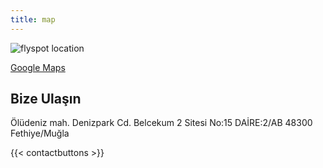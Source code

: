 ```yaml
---
title: map
---
```


![flyspot location](/uploads/map1234.png)

[Google Maps](https://www.google.com/maps/place/Flyspot+Paragliding/@36.5444417,29.123117,17z/data=!3m1!4b1!4m6!3m5!1s0x14c041b08115ecdd:0x8cd012d67a863fc2!8m2!3d36.5444417!4d29.1256919!16s%2Fg%2F11v0mmcr93?entry=ttu)

## Bize Ulaşın

Ölüdeniz mah. 
Denizpark Cd. 
Belcekum 2 Sitesi
No:15 DAİRE:2/AB
48300 Fethiye/Muğla

{{< contactbuttons >}}